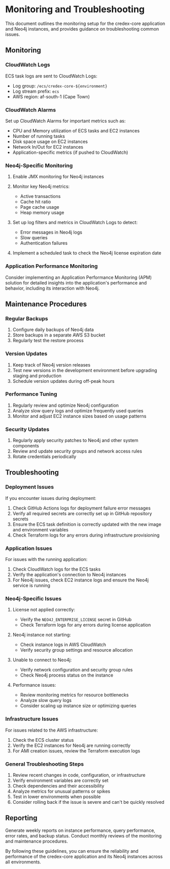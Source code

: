 # Monitoring and Troubleshooting

This document outlines the monitoring setup for the credex-core application and Neo4j instances, and provides guidance on troubleshooting common issues.

## Monitoring

### CloudWatch Logs

ECS task logs are sent to CloudWatch Logs:

- Log group: `/ecs/credex-core-${environment}`
- Log stream prefix: `ecs`
- AWS region: af-south-1 (Cape Town)

### CloudWatch Alarms

Set up CloudWatch Alarms for important metrics such as:

- CPU and Memory utilization of ECS tasks and EC2 instances
- Number of running tasks
- Disk space usage on EC2 instances
- Network In/Out for EC2 instances
- Application-specific metrics (if pushed to CloudWatch)

### Neo4j-Specific Monitoring

1. Enable JMX monitoring for Neo4j instances
2. Monitor key Neo4j metrics:
   - Active transactions
   - Cache hit ratio
   - Page cache usage
   - Heap memory usage

3. Set up log filters and metrics in CloudWatch Logs to detect:
   - Error messages in Neo4j logs
   - Slow queries
   - Authentication failures

4. Implement a scheduled task to check the Neo4j license expiration date

### Application Performance Monitoring

Consider implementing an Application Performance Monitoring (APM) solution for detailed insights into the application's performance and behavior, including its interaction with Neo4j.

## Maintenance Procedures

### Regular Backups

1. Configure daily backups of Neo4j data
2. Store backups in a separate AWS S3 bucket
3. Regularly test the restore process

### Version Updates

1. Keep track of Neo4j version releases
2. Test new versions in the development environment before upgrading staging and production
3. Schedule version updates during off-peak hours

### Performance Tuning

1. Regularly review and optimize Neo4j configuration
2. Analyze slow query logs and optimize frequently used queries
3. Monitor and adjust EC2 instance sizes based on usage patterns

### Security Updates

1. Regularly apply security patches to Neo4j and other system components
2. Review and update security groups and network access rules
3. Rotate credentials periodically

## Troubleshooting

### Deployment Issues

If you encounter issues during deployment:

1. Check GitHub Actions logs for deployment failure error messages
2. Verify all required secrets are correctly set up in GitHub repository secrets
3. Ensure the ECS task definition is correctly updated with the new image and environment variables
4. Check Terraform logs for any errors during infrastructure provisioning

### Application Issues

For issues with the running application:

1. Check CloudWatch logs for the ECS tasks
2. Verify the application's connection to Neo4j instances
3. For Neo4j issues, check EC2 instance logs and ensure the Neo4j service is running

### Neo4j-Specific Issues

1. License not applied correctly:
   - Verify the `NEO4J_ENTERPRISE_LICENSE` secret in GitHub
   - Check Terraform logs for any errors during license application

2. Neo4j instance not starting:
   - Check instance logs in AWS CloudWatch
   - Verify security group settings and resource allocation

3. Unable to connect to Neo4j:
   - Verify network configuration and security group rules
   - Check Neo4j process status on the instance

4. Performance issues:
   - Review monitoring metrics for resource bottlenecks
   - Analyze slow query logs
   - Consider scaling up instance size or optimizing queries

### Infrastructure Issues

For issues related to the AWS infrastructure:

1. Check the ECS cluster status
2. Verify the EC2 instances for Neo4j are running correctly
3. For AMI creation issues, review the Terraform execution logs

### General Troubleshooting Steps

1. Review recent changes in code, configuration, or infrastructure
2. Verify environment variables are correctly set
3. Check dependencies and their accessibility
4. Analyze metrics for unusual patterns or spikes
5. Test in lower environments when possible
6. Consider rolling back if the issue is severe and can't be quickly resolved

## Reporting

Generate weekly reports on instance performance, query performance, error rates, and backup status. Conduct monthly reviews of the monitoring and maintenance procedures.

By following these guidelines, you can ensure the reliability and performance of the credex-core application and its Neo4j instances across all environments.

